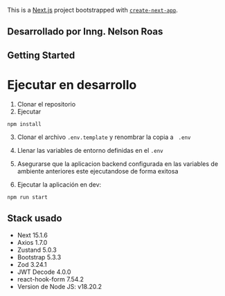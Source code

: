 This is a [Next.js](https://nextjs.org) project bootstrapped with [`create-next-app`](https://nextjs.org/docs/app/api-reference/cli/create-next-app).

## Desarrollado por Inng. Nelson Roas
## Getting Started

# Ejecutar en desarrollo

1. Clonar el repositorio
2. Ejecutar
```
npm install
```
3. Clonar el archivo ```.env.template``` y renombrar la copia a ```
.env```

4. Llenar las variables de entorno definidas en el ```.env```

5. Asegurarse que la aplicacion backend configurada en las variables de ambiente anteriores este ejecutandose de forma exitosa

7. Ejecutar la aplicación en dev:
```
npm run start
```

## Stack usado
* Next 15.1.6
* Axios 1.7.0
* Zustand 5.0.3
* Bootstrap 5.3.3
* Zod 3.24.1
* JWT Decode 4.0.0
* react-hook-form 7.54.2
* Version de Node JS: v18.20.2

